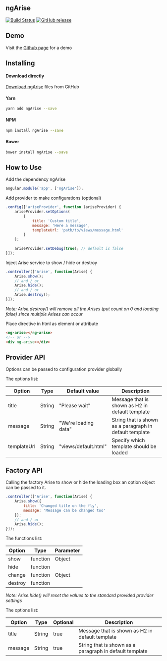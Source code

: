 ## ngArise
[![Build Status](https://travis-ci.org/rickerd/ngArise.svg?branch=master)](https://travis-ci.org/rickerd/ngArise)
[![GitHub release](https://img.shields.io/github/release/rickerd/ngarise.svg)](https://github.com/rickerd/ngArise)

## Demo
Visit the [Github page](https://rickerd.github.io/ngArise) for a demo

## Installing

#### Download directly
[Download ngArise](https://github.com/rickerd/ngarise/archive/master.zip) files from GitHub

#### Yarn
```bash
yarn add ngArise --save
```

#### NPM
```bash
npm install ngArise --save
```

#### Bower
```bash
bower install ngArise --save
```

## How to Use

Add the dependency ngArise
```javascript
angular.module('app', ['ngArise']);
```

Add provider to make configurations (optional)
```javascript
.config(['ariseProvider', function (ariseProvider) {
    ariseProvider.setOptions(
        {
            title: 'Custom title',
            message: 'Here a message',
            templateUrl: 'path/to/views/message.html'
        }
    );
    
    ariseProvider.setDebug(true); // default is false
}]);
```

Inject Arise service to show / hide or destroy
```javascript
.controller(['Arise', function(Arise) {
    Arise.show();
    // and / or
    Arise.hide();
    // and / or
    Arise.destroy();
}]);
```

*Note: Arise.destroy() will remove all the Arises (put count on 0 and loading false) since multiple Arises can occur*

Place directive in html as element or attribute
``` html
<ng-arise></ng-arise>
<!-- or -->
<div ng-arise></div>
```

## Provider API

Options can be passed to configuration provider globally

The options list:

|       Option      |                 Type                |         Default value          |                   Description                           |
| ----------------- | ----------------------------------- | ------------------------------ | ------------------------------------------------------- |
| title             | String                              | "Please wait"                  | Message that is shown as H2 in default template         |
| message           | String                              | "We're loading data"           | String that is shown as a paragraph in default template |
| templateUrl       | String                              | "views/default.html"           | Specify which template should be loaded                 |

## Factory API

Calling the factory Arise to show or hide the loading box an option object can be passed to it.

```javascript
.controller(['Arise', function(Arise) {
    Arise.show({
        title: 'Changed title on the fly',
        message: 'Message can be changed too'
    });
    // and / or
    Arise.hide();
}]);
```

The functions list:

|       Option      |                 Type                |             Parameter            |
| ----------------- | ----------------------------------- | -------------------------------- |
| show              | function                            | Object | title, message          |
| hide              | function                            |                                  |
| change            | function                            | Object | title, message          |
| destroy           | function                            |                                  |

*Note: Arise.hide() will reset the values to the standard provided provider settings*

The options list:

|       Option      |                 Type                |             Optional           |                   Description                           |
| ----------------- | ----------------------------------- | ------------------------------ | ------------------------------------------------------- |
| title             | String                              | true                           | Message that is shown as H2 in default template         |
| message           | String                              | true                           | String that is shown as a paragraph in default template |
